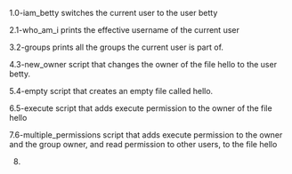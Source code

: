 1.0-iam_betty
switches the current user to the user betty

2.1-who_am_i
prints the effective username of the current user

3.2-groups
prints all the groups the current user is part of.

4.3-new_owner
script that changes the owner of the file hello to the user betty.

5.4-empty
script that creates an empty file called hello.

6.5-execute
script that adds execute permission to the owner of the file hello

7.6-multiple_permissions
script that adds execute permission to the owner and the group owner, and read permission to other users, to the file hello

8.